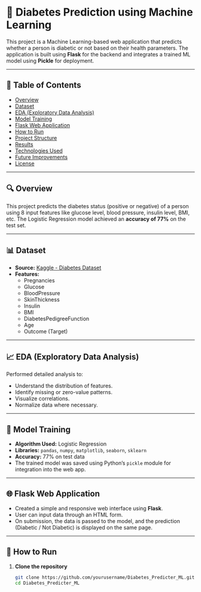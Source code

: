 # 🧠 Diabetes Prediction using Machine Learning

This project is a Machine Learning-based web application that predicts whether a person is diabetic or not based on their health parameters. The application is built using **Flask** for the backend and integrates a trained ML model using **Pickle** for deployment.

---

## 📌 Table of Contents

- [Overview](#overview)
- [Dataset](#dataset)
- [EDA (Exploratory Data Analysis)](#eda-exploratory-data-analysis)
- [Model Training](#model-training)
- [Flask Web Application](#flask-web-application)
- [How to Run](#how-to-run)
- [Project Structure](#project-structure)
- [Results](#results)
- [Technologies Used](#technologies-used)
- [Future Improvements](#future-improvements)
- [License](#license)

---

## 🔍 Overview

This project predicts the diabetes status (positive or negative) of a person using 8 input features like glucose level, blood pressure, insulin level, BMI, etc. The Logistic Regression model achieved an **accuracy of 77%** on the test set.

---

## 📊 Dataset

- **Source:** [Kaggle - Diabetes Dataset](https://www.kaggle.com/datasets/saurabh00007/diabetescsv)
- **Features:**  
  - Pregnancies  
  - Glucose  
  - BloodPressure  
  - SkinThickness  
  - Insulin  
  - BMI  
  - DiabetesPedigreeFunction  
  - Age  
  - Outcome (Target)

---

## 📈 EDA (Exploratory Data Analysis)

Performed detailed analysis to:
- Understand the distribution of features.
- Identify missing or zero-value patterns.
- Visualize correlations.
- Normalize data where necessary.

---

## 🤖 Model Training

- **Algorithm Used:** Logistic Regression  
- **Libraries:** `pandas`, `numpy`, `matplotlib`, `seaborn`, `sklearn`
- **Accuracy:** 77% on test data
- The trained model was saved using Python’s `pickle` module for integration into the web app.

---

## 🌐 Flask Web Application

- Created a simple and responsive web interface using **Flask**.
- User can input data through an HTML form.
- On submission, the data is passed to the model, and the prediction (Diabetic / Not Diabetic) is displayed on the same page.

---

## 🚀 How to Run

1. **Clone the repository**  
   ```bash
   git clone https://github.com/yourusername/Diabetes_Predicter_ML.git
   cd Diabetes_Predicter_ML
